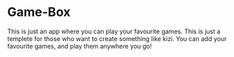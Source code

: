 # Game-Box
This is just an app where you can play your favourite games. 
This is just a templete for those who want to create something like kizi. You can add your favourite games, and play them anywhere you go!
